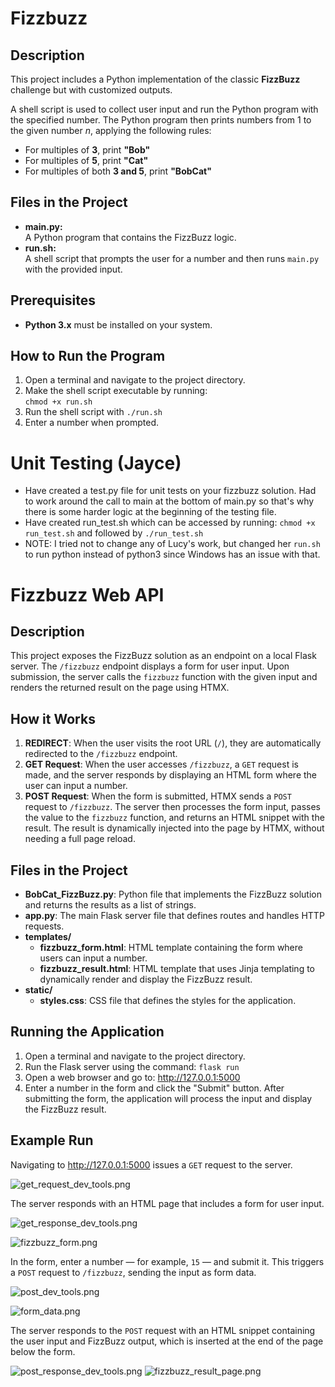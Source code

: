 # Fizzbuzz

## Description
This project includes a Python implementation of the classic **FizzBuzz** challenge but with customized outputs. 

A  shell script is used to collect user input and run the Python program with the specified number.
The Python program then prints numbers from 1 to the given number *n*, applying the following rules: 
- For multiples of **3**, print **"Bob"**
- For multiples of **5**, print **"Cat"**
- For multiples of both **3 and 5**, print **"BobCat"**

## Files in the Project
- **main.py:**  
  A Python program that contains the FizzBuzz logic.
- **run.sh:**  
  A shell script that prompts the user for a number and then runs `main.py` with the provided input.

## Prerequisites
- **Python 3.x** must be installed on your system.

## How to Run the Program
1. Open a terminal and navigate to the project directory.
2. Make the shell script executable by running:   
   ```chmod +x run.sh```
3. Run the shell script with
   ```./run.sh```
4. Enter a number when prompted. 

# Unit Testing (Jayce)
- Have created a test.py file for unit tests on your fizzbuzz solution. Had to work around the call to main at the bottom of main.py so that's why there is some harder logic at the beginning of the testing file. 
- Have created run_test.sh which can be accessed by running: 
```chmod +x run_test.sh```
and followed by 
```./run_test.sh```
- NOTE: I tried not to change any of Lucy's work, but changed her ```run.sh``` to run python instead of python3 since Windows has an issue with that. 


# Fizzbuzz Web API
## Description
This project exposes the FizzBuzz solution as an endpoint on a local Flask server. 
The `/fizzbuzz` endpoint displays a form for user input. Upon submission, the server calls the `fizzbuzz` function with the given input and renders the returned result on the page using HTMX.

## How it Works
1. **REDIRECT**: When the user visits the root URL (`/`), they are automatically redirected to the `/fizzbuzz` endpoint.
2. **GET Request**: When the user accesses `/fizzbuzz`, a `GET` request is made, and the server responds by displaying an HTML form where the user can input a number.
3. **POST Request**: When the form is submitted, HTMX sends a `POST` request to `/fizzbuzz`. 
The server then processes the form input, passes the value to the `fizzbuzz` function, and returns an HTML snippet with the result.
The result is dynamically injected into the page by HTMX, without needing a full page reload.

## Files in the Project
- **BobCat_FizzBuzz.py**: Python file that implements the FizzBuzz solution and returns the results as a list of strings.
- **app.py**: The main Flask server file that defines routes and handles HTTP requests.
- **templates/**
  - **fizzbuzz_form.html**: HTML template containing the form where users can input a number.
  - **fizzbuzz_result.html**: HTML template that uses Jinja templating to dynamically render and display the FizzBuzz result.
- **static/**  
  - **styles.css**: CSS file that defines the styles for the application.

## Running the Application
1. Open a terminal and navigate to the project directory.
2. Run the Flask server using the command: 
`flask run`
3. Open a web browser and go to: http://127.0.0.1:5000
4. Enter a number in the form and click the "Submit" button. 
After submitting the form, the application will process the input and display the FizzBuzz result.


## Example Run
Navigating to http://127.0.0.1:5000 issues a `GET` request to the server.

![get_request_dev_tools.png](static/images/get_request_dev_tools.png)

The server responds with an HTML page that includes a form for user input.

![get_response_dev_tools.png](static/images/get_response_dev_tools.png)

![fizzbuzz_form.png](static/images/fizzbuzz_form_page.png)

In the form, enter a number — for example, `15` — and submit it.
This triggers a `POST` request to `/fizzbuzz`, sending the input as form data.

![post_dev_tools.png](static/images/post_dev_tools.png)

![form_data.png](static/images/form_data.png)

The server responds to the `POST` request with an HTML snippet containing the user input and FizzBuzz output, which is inserted at the end of the page below the form.

![post_response_dev_tools.png](static/images/post_response_dev_tools.png)
![fizzbuzz_result_page.png](static/images/fizzbuzz_result_page.png)